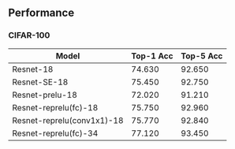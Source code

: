 ## Performance

### CIFAR-100
| Model  | Top-1 Acc | Top-5 Acc |
| -------------               | ------------- | -------|
| Resnet-18                   | 74.630  | 92.650 |
| Resnet-SE-18                | 75.450  | 92.750 |
| Resnet-prelu-18             | 72.020  | 91.210 |
| Resnet-reprelu(fc)-18       | 75.750  | 92.960 |
| Resnet-reprelu(conv1x1)-18  | 75.770  | 92.840 |
| Resnet-reprelu(fc)-34       | 77.120  | 93.450 |
